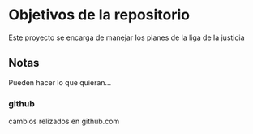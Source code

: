 # Objetivos de la repositorio

Este proyecto se encarga de manejar los planes de la liga de la justicia


## Notas
Pueden hacer lo que quieran...

### github
cambios relizados en github.com
